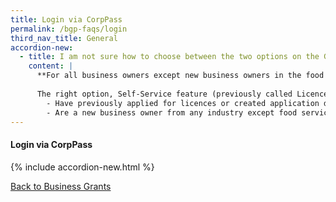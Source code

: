 ```yaml
---
title: Login via CorpPass
permalink: /bgp-faqs/login
third_nav_title: General
accordion-new:
  - title: I am not sure how to choose between the two options on the GoBusiness Licensing homepage. Where can I get help?
    content: |
      **For all business owners except new business owners in the food services industry**
    
      The right option, Self-Service feature (previously called LicenceOne) is for you, if you:
        - Have previously applied for licences or created application drafts on LicenceOne 
        - Are a new business owner from any industry except food services
---
```


#### Login via CorpPass

{% include accordion-new.html %}

[Back to Business Grants](/business-grants/)